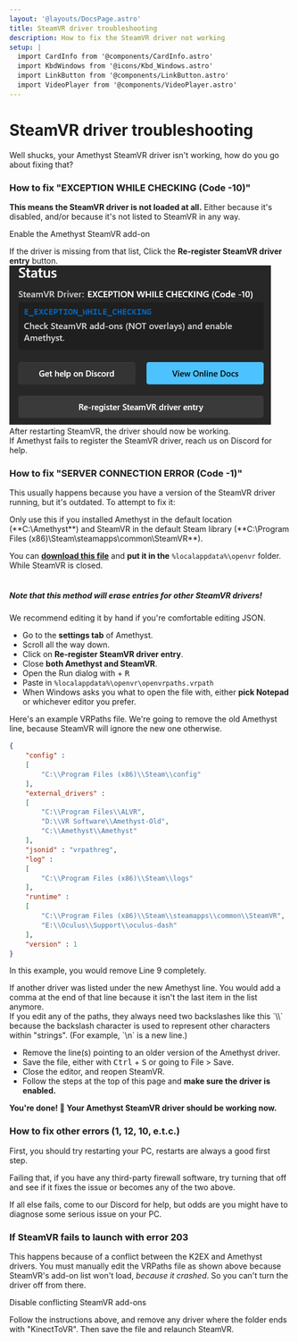 ```yaml
---
layout: '@layouts/DocsPage.astro'
title: SteamVR driver troubleshooting
description: How to fix the SteamVR driver not working
setup: | 
  import CardInfo from '@components/CardInfo.astro'
  import KbdWindows from '@icons/Kbd_Windows.astro'
  import LinkButton from '@components/LinkButton.astro'
  import VideoPlayer from '@components/VideoPlayer.astro'
---
```

# SteamVR driver troubleshooting
Well shucks, your Amethyst SteamVR driver isn't working, how do you go about fixing that?
### How to fix "EXCEPTION WHILE CHECKING (Code -10)"
**This means the SteamVR driver is not loaded at all.** Either because it's disabled, and/or because it's not listed to SteamVR in any way.

<p>
<LinkButton href="amethyst://register">Enable the Amethyst SteamVR add-on</LinkButton>
</p>

<VideoPlayer src="/en/video/enable-amethyst-driver.mp4" poster="/en/video/enable-amethyst-driver.poster.png"/>

If the driver is missing from that list, Click the **Re-register SteamVR driver entry** button.
![re-register steamvr driver button](/en/img/reregister-button.png)
After restarting SteamVR, the driver should now be working.  
If Amethyst fails to register the SteamVR driver, reach us on Discord for help.
### How to fix "SERVER CONNECTION ERROR (Code -1)"
This usually happens because you have a version of the SteamVR driver running, but it's outdated. To attempt to fix it:

<CardInfo title="Pre-edited VRPaths file:">
Only use this if you installed Amethyst in the default location (**C:\Amethyst**) and SteamVR in the default Steam library (**C:\Program Files (x86)\Steam\steamapps\common\SteamVR**).

You can **[download this file](/shared/openvrpaths.vrpath)** and **put it in the** `%localappdata%\openvr` folder. While SteamVR is closed.  
<br>
##### Note that this method will erase entries for other SteamVR drivers!
We recommend editing it by hand if you're comfortable editing JSON.
</CardInfo>

- Go to the **settings tab** of Amethyst.
- Scroll all the way down.
- Click on **Re-register SteamVR driver entry**.
- Close **both Amethyst and SteamVR**.
- Open the Run dialog with <KbdWindows /> + <kbd>R</kbd>
- Paste in `%localappdata%\openvr\openvrpaths.vrpath`
- When Windows asks you what to open the file with, either **pick Notepad** or whichever editor you prefer.

Here's an example VRPaths file. We're going to remove the old Amethyst line, because SteamVR will ignore the new one otherwise.
```json
{
	"config" : 
	[
		"C:\\Program Files (x86)\\Steam\\config"
	],
	"external_drivers" : 
	[
        "C:\\Program Files\\ALVR",
        "D:\\VR Software\\Amethyst-Old",
        "C:\\Amethyst\\Amethyst"
	],
	"jsonid" : "vrpathreg",
	"log" : 
	[
		"C:\\Program Files (x86)\\Steam\\logs"
	],
	"runtime" : 
	[
		"C:\\Program Files (x86)\\Steam\\steamapps\\common\\SteamVR",
		"E:\\Oculus\\Support\\oculus-dash"
	],
	"version" : 1
}
```
In this example, you would remove Line 9 completely.

<CardInfo title="Don't forget about JSON formatting!">
If another driver was listed under the new Amethyst line. You would add a comma at the end of that line because it isn't the last item in the list anymore.  
<br>
If you edit any of the paths, they always need two backslashes like this `\\` because the backslash character is used to represent other characters within "strings". (For example, `\n` is a new line.)
</CardInfo>

- Remove the line(s) pointing to an older version of the Amethyst driver.
- Save the file, either with <kbd>Ctrl</kbd> + <kbd>S</kbd> or going to File > Save.
- Close the editor, and reopen SteamVR.
- Follow the steps at the top of this page and **make sure the driver is enabled.**

**You're done! 🎉 Your Amethyst SteamVR driver should be working now.**

### How to fix other errors (1, 12, 10, e.t.c.)
First, you should try restarting your PC, restarts are always a good first step.

Failing that, if you have any third-party firewall software, try turning that off and see if it fixes the issue or becomes any of the two above.

If all else fails, come to our Discord for help, but odds are you might have to diagnose some serious issue on your PC.

### If SteamVR fails to launch with error 203
This happens because of a conflict between the K2EX and Amethyst drivers. You must manually edit the VRPaths file as shown above because SteamVR's add-on list won't load, *because it crashed*. So you can't turn the driver off from there.

<p>
<LinkButton href="amethyst://removelegacyaddons">Disable conflicting SteamVR add-ons</LinkButton>
</p>

Follow the instructions above, and remove any driver where the folder ends with "KinectToVR". Then save the file and relaunch SteamVR.